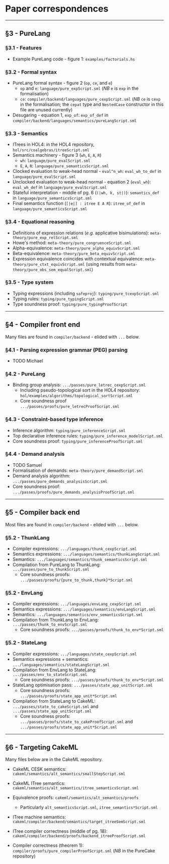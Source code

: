 # Paper correspondences

--------------------------------------------------

## §3 - PureLang

### §3.1 - Features
- Example PureLang code - figure 1: `examples/factorials.hs`

### §3.2 - Formal syntax
- PureLang formal syntax - figure 2 (`op`, `ce`, and `e`)
  - `op` and `e`: `language/pure_expScript.sml`
    (*NB* `e` is `exp` in the formalisation)
  - `ce`: `compiler/backend/languages/pure_cexpScript.sml`
    (*NB* `ce` is `cexp` in the formalisation; the `cepat` type and `NestedCase` constructor in this file are unused currently)
- Desugaring - equation 1, `exp_of`: `exp_of_def` in `compiler/backend/languages/semantics/pureLangScript.sml`

### §3.3 - Semantics
- ITrees in HOL4: in the HOL4 repository, `hol/src/coalgebras/itreeScript.sml`
- Semantics machinery - figure 3 (`wh`, `E`, `A`, `R`)
  - `wh`: `language/pure_evalScript.sml`
  - `E`, `A`, `R`: `language/pure_semanticsScript.sml`
- Clocked evaluation to weak-head normal - `eval^n_wh`: `eval_wh_to_def` in `language/pure_evalScript.sml`
- *Un*clocked evaluation to weak-head normal - equation 2 (`eval_wh`): `eval_wh_def` in `language/pure_evalScript.sml`
- Stateful interpretation - middle of pg. 6 (`(|wh, k, st|)`): `semantics_def` in `language/pure_semanticsScript.sml`
- Final semantics function (`[|e|] : itree E A R`): `itree_of_def` in `language/pure_semanticsScript.sml`

### §3.4 - Equational reasoning
- Definitions of expression relations (*e.g.* applicative bisimulations): `meta-theory/pure_exp_relScript.sml`
- Howe's method: `meta-theory/pure_congruenceScript.sml`
- Alpha-equivalence: `meta-theory/pure_alpha_equivScript.sml`
- Beta-equivalence: `meta-theory/pure_beta_equivScript.sml`
- Expression equivalence coincides with contextual equivalence: `meta-theory/pure_ctxt_equivScript.sml` (using results from `meta-theory/pure_obs_sem_equalScript.sml`)

### §3.5 - Type system
- Typing expressions (including `safeproj`): `typing/pure_tcexpScript.sml`
- Typing rules: `typing/pure_typingScript.sml`
- Type soundness proof: `typing/pure_typingProofScript`

--------------------------------------------------

## §4 - Compiler front end

Many files are found in `compiler/backend` - elided with `...` below.

### §4.1 - Parsing expression grammar (PEG) parsing
- TODO Michael

### §4.2 - PureLang
- Binding group analysis: `.../passes/pure_letrec_cexpScript.sml`
  - Including pseudo-topological sort in the HOL4 repository: `hol/examples/algorithms/topological_sortScript.sml`
  - Core soundness proof `.../passes/proofs/pure_letrecProofScript.sml`

### §4.3 - Constraint-based type inference
- Inference algorithm: `typing/pure_inferenceScript.sml`
- Top declarative inference rules: `typing/pure_inference_modelScript.sml`
- Core soundness proof: `typing/pure_inferenceProofScript.sml`

### §4.4 - Demand analysis
- TODO Samuel
- Formalisation of demands: `meta-theory/pure_demandScript.sml`
- Demand analysis algorithm: `.../passes/pure_demands_analysisScript.sml`
- Core soundness proof: `.../passes/proofs/pure_demands_analysisProofScript.sml`

--------------------------------------------------

## §5 - Compiler back end

Most files are found in `compiler/backend` - elided with `...` below.

### §5.2 - ThunkLang
- Compiler expressions: `.../languages/thunk_cexpScript.sml`
- Semantics expressions: `.../languages/semantics/thunkLangScript.sml`
- Semantics: `.../languages/semantics/thunk_semanticsScript.sml`
- Compilation from PureLang to ThunkLang: `.../passes/pure_to_thunkScript.sml`
  - Core soundness proofs: `.../passes/proofs/{pure_to_thunk,thunk}*Script.sml`

### §5.2 - EnvLang
- Compiler expressions: `.../languages/envLang_cexpScript.sml`
- Semantics expressions: `.../languages/semantics/envLangScript.sml`
- Semantics: `.../languages/semantics/env_semanticsScript.sml`
- Compilation from ThunkLang to EnvLang: `.../passes/thunk_to_envScript.sml`
  - Core soundness proofs: `.../passes/proofs/thunk_to_env*Script.sml`

### §5.2 - StateLang
- Compiler expressions: `.../languages/state_cexpScript.sml`
- Semantics expressions + semantics: `.../languages/semantics/stateLangScript.sml`
- Compilation from EnvLang to StateLang: `.../passes/env_to_stateScript.sml`
  - Core soundness proofs: `.../passes/proofs/thunk_to_env*Script.sml`
- StateLang optimisation pass: `.../passes/state_app_unitScript.sml`
  - Core soundness proofs: `.../passes/proofs/state_app_unit*Script.sml`
- Compilation from StateLang to CakeML: `.../passes/state_to_cakeScript.sml` and `.../passes/state_app_unitScript.sml`
  - Core soundness proofs: `.../passes/proofs/state_to_cakeProofScript.sml` and `.../passes/proofs/state_app_unit*Script.sml`

--------------------------------------------------

## §6 - Targeting CakeML

Many files below are in the CakeML repository.

- CakeML CESK semantics: `cakeml/semantics/alt_semantics/smallStepScript.sml`
- CakeML ITree semantics: `cakeml/semantics/alt_semantics/itree_semanticsScript.sml`
- Equivalence proofs: `cakeml/semantics/alt_semantics/proofs`
  - Particularly `alt_semanticsScript.sml`, `itree_semantics*Script.sml`
- ITree machine semantics: `cakeml/compiler/backend/semantics/target_itreeSemScript.sml`
- ITree compiler correctness (middle of pg. 18): `cakeml/compiler/backend/proofs/backend_itreeProofScript.sml`

- Compiler correctness (theorem 1): `compiler/proofs/pure_compilerProofScript.sml`
  (*NB* in the PureCake repository)